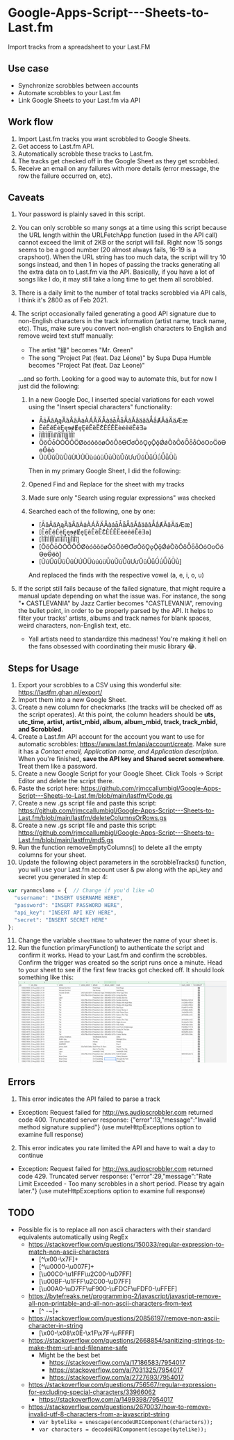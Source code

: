 # Google-Apps-Script---Sheets-to-Last.fm
Import tracks from a spreadsheet to your Last.FM

## Use case

* Synchronize scrobbles between accounts
* Automate scrobbles to your Last.fm
* Link Google Sheets to your Last.fm via API

## Work flow
1. Import Last.fm tracks you want scrobbled to Google Sheets.
2. Get access to Last.fm API.
3. Automatically scrobble these tracks to Last.fm.
4. The tracks get checked off in the Google Sheet as they get scrobbled.
5. Receive an email on any failures with more details (error message, the row the failure occurred on, etc).

## Caveats

1. Your password is plainly saved in this script.
2. You can only scrobble so many songs at a time using this script because the URL length within the URLFetchApp function (used in the API call) cannot exceed the limit of 2KB or the script will fail. Right now 15 songs seems to be a good number (20 almost always fails, 16-19 is a crapshoot). When the URL string has too much data, the script will try 10 songs instead, and then 1 in hopes of passing the tracks generating all the extra data on to Last.fm via the API. Basically, if you have a lot of songs like I do, it may still take a long time to get them all scrobbled.
3. There is a daily limit to the number of total tracks scrobbled via API calls, I think it's 2800 as of Feb 2021.
4. The script occasionally failed generating a good API signature due to non-English characters in the track information (artist name, track name, etc). Thus, make sure you convert non-english characters to English and remove weird text stuff manually:
   * The artist "緑" becomes "Mr. Green"
   * The song "Project Pat (feat. Daz Léone)" by Supa Dupa Humble becomes "Project Pat (feat. Daz Leone)"
   
    ...and so forth. Looking for a good way to automate this, but for now I just did the following:
  
   1. In a new Google Doc, I inserted special variations for each vowel using the "Insert special characters" functionality:

      * ĀāĂăĄąȀȁȂȃȦȧÀÁÃÄÅàáǡǠǟǞǎǍåäãâǺǻȺӐӑӒӓӔӕ
      * ĒēĔĕĖėĘęɘɇɆȩȨȇȆȅȄƐͤÈÉÊËèéêëĚěƎǝ
      * ĨĩȈȉÌÍÎÏìíîïĪīĬĭĮįǏǐȊȋ
      * ŐőȰȱÒÓÔÕÖØòóôõöøŌōŎŏƟƠơǑǒǪǫǬǭǾǿȌȍȎȏȪȫȭȮȯОоӦӧӨөӪӫò
      * ŨũŰűȔȕȖȗÙÚÛÜùúûüŪūŬŭŮůƯưǓǔǕǖǗǘǙǚǛǜ

      Then in my primary Google Sheet, I did the following:

   1. Opened Find and Replace for the sheet with my tracks
   2. Made sure only "Search using regular expressions" was checked
   3. Searched each of the following, one by one:

       * [ĀāĂăĄąȀȁȂȃȦȧÀÁÃÄÅàáǡǠǟǞǎǍåäãâǺǻȺӐӑӒӓӔӕ]
       * [ĒēĔĕĖėĘęɘɇɆȩȨȇȆȅȄƐͤÈÉÊËèéêëĚěƎǝ]
       * [ĨĩȈȉÌÍÎÏìíîïĪīĬĭĮįǏǐȊȋ]
       * [ŐőȰȱÒÓÔÕÖØòóôõöøŌōŎŏƟƠơǑǒǪǫǬǭǾǿȌȍȎȏȪȫȭȮȯОоӦӧӨөӪӫò]
       * [ŨũŰűȔȕȖȗÙÚÛÜùúûüŪūŬŭŮůƯưǓǔǕǖǗǘǙǚǛǜ]

        And replaced the finds with the respective vowel (a, e, i, o, u)

4. If the script still fails because of the failed signature, that might require a manual update depending on what the issue was. For instance, the song "• CASTLEVANIA" by Jazz Cartier becomes "CASTLEVANIA", removing the bullet point, in order to be properly parsed by the API. It helps to filter your tracks' artists, albums and track names for blank spaces, weird characters, non-English text, etc. 

      * Yall artists need to standardize this madness! You're making it hell on the fans obsessed with coordinating their music library 😂.

## Steps for Usage
1. Export your scrobbles to a CSV using this wonderful site: https://lastfm.ghan.nl/export/
2. Import them into a new Google Sheet.
3. Create a new column for checkmarks (the tracks will be checked off as the script operates). At this point, the column headers should be **uts, utc_time, artist, artist_mbid, album, album_mbid, track, track_mbid, and Scrobbled**.
4. Create a Last.fm API account for the account you want to use for automatic scrobbles: https://www.last.fm/api/account/create. Make sure it has a _Contact email, Application name, and Application description_. When you're finished, **save the API key and Shared secret somewhere**. Treat them like a password.
5. Create a new Google Script for your Google Sheet. Click Tools -> Script Editor and delete the script there. 
6. Paste the script here: https://github.com/rjmccallumbigl/Google-Apps-Script---Sheets-to-Last.fm/blob/main/lastfm/Code.gs
7. Create a new .gs script file and paste this script: https://github.com/rjmccallumbigl/Google-Apps-Script---Sheets-to-Last.fm/blob/main/lastfm/deleteColumnsOrRows.gs
8. Create a new .gs script file and paste this script: https://github.com/rjmccallumbigl/Google-Apps-Script---Sheets-to-Last.fm/blob/main/lastfm/md5.gs
9. Run the function removeEmptyColumns() to delete all the empty columns for your sheet.
10. Update the following object parameters in the scrobbleTracks() function, you will use your Last.fm account user & pw along with the api_key and secret you generated in step 4:
  ```javascript
  var ryanmcslomo = {  // Change if you'd like =D
    "username": "INSERT USERNAME HERE",
    "password": "INSERT PASSWORD HERE",
    "api_key": "INSERT API KEY HERE",
    "secret": "INSERT SECRET HERE"
  };
  ```
11. Change the variable `sheetName` to whatever the name of your sheet is. 
12. Run the function primaryFunction() to authenticate the script and confirm it works. Head to your Last.fm and confirm the scrobbles. Confirm the trigger was created so the script runs once a minute. Head to your sheet to see if the first few tracks got checked off. It should look something like this: 
![screenshot of my sheet](https://raw.githubusercontent.com/rjmccallumbigl/Google-Apps-Script---Sheets-to-Last.fm/main/screenshot.png)

## Errors

1. This error indicates the API failed to parse a track
  * Exception: Request failed for http://ws.audioscrobbler.com returned code 400. Truncated server response: {"error":13,"message":"Invalid method signature supplied"} (use muteHttpExceptions option to examine full response) 

2. This error indicates you rate limited the API and have to wait a day to continue
  * Exception: Request failed for http://ws.audioscrobbler.com returned code 429. Truncated server response: {"error":29,"message":"Rate Limit Exceeded - Too many scrobbles in a short period. Please try again later."} (use muteHttpExceptions option to examine full response) 

## TODO

  * Possible fix is to replace all non ascii characters with their standard equivalents automatically using RegEx
    - https://stackoverflow.com/questions/150033/regular-expression-to-match-non-ascii-characters
      - [^\x00-\x7F]+
      - [^\u0000-\u007F]+
      - [\u00C0-\u1FFF\u2C00-\uD7FF]
      - [\u00BF-\u1FFF\u2C00-\uD7FF]
      - [\u00A0-\uD7FF\uF900-\uFDCF\uFDF0-\uFFEF]
    - https://bytefreaks.net/programming-2/javascript/javasript-remove-all-non-printable-and-all-non-ascii-characters-from-text
      - [^ -~]+
    - https://stackoverflow.com/questions/20856197/remove-non-ascii-character-in-string
      - [\x00-\x08\x0E-\x1F\x7F-\uFFFF]
    - https://stackoverflow.com/questions/2668854/sanitizing-strings-to-make-them-url-and-filename-safe
      - Might be the best bet
        - https://stackoverflow.com/a/17186583/7954017
        - https://stackoverflow.com/a/7031325/7954017
        - https://stackoverflow.com/a/2727693/7954017
    - https://stackoverflow.com/questions/756567/regular-expression-for-excluding-special-characters/33966062
      - https://stackoverflow.com/a/1499398/7954017
    - https://stackoverflow.com/questions/2670037/how-to-remove-invalid-utf-8-characters-from-a-javascript-string
      - `var bytelike = unescape(encodeURIComponent(characters));`
      - `var characters = decodeURIComponent(escape(bytelike));`
